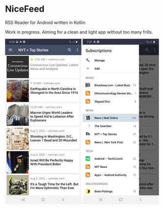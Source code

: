 # NiceFeed
RSS Reader for Android written in Kotlin.

Work in progress. Aiming for a clean and light app without too many frills.

<img width="250" src="Screenshot_20200810-023326_NiceFeed.jpg">
<img width="250" src="Screenshot_20200810-023234_NiceFeed.jpg">
